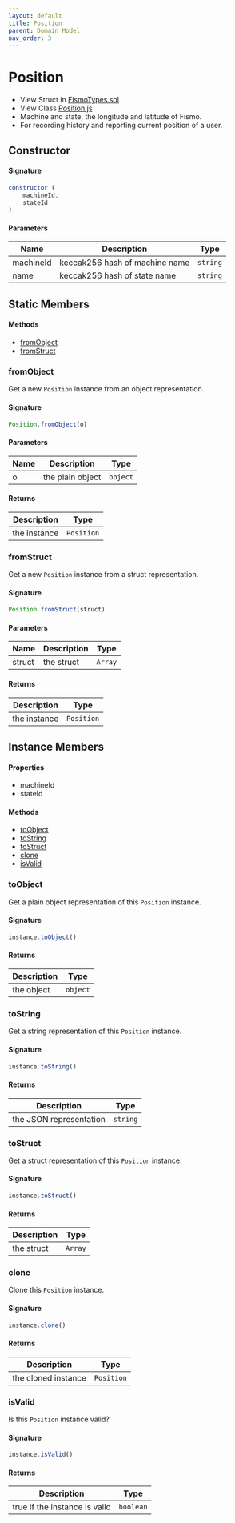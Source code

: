 ```yaml
---
layout: default
title: Position
parent: Domain Model
nav_order: 3
---
```

# Position
* View Struct in [FismoTypes.sol](https://github.com/cliffhall/Fismo/blob/main/contracts/domain/FismoTypes.sol#L37)
* View Class [Position.js](https://github.com/cliffhall/Fismo/blob/main/scripts/domain/entity/Position.js)
* Machine and state, the longitude and latitude of Fismo.
* For recording history and reporting current position of a user.

## Constructor
#### Signature

```javascript
constructor (
    machineId, 
    stateId
)
```

#### Parameters

| Name           | Description                                  | Type   |
|----------------|----------------------------------------------|--------|
| machineId      | keccak256 hash of machine name   | `string` |
| name           | keccak256 hash of state name | `string` |

## Static Members
#### Methods
* [fromObject](#fromobject)
* [fromStruct](#fromstruct)

### fromObject
Get a new `Position` instance from an object representation.

#### Signature
```javascript
Position.fromObject(o)
```
#### Parameters

| Name     | Description      | Type   |
|----------|------------------|--------|
| o        | the plain object | `object` | 

#### Returns

| Description       | Type           |
|-------------------|----------------|
| the instance | `Position` | 

### fromStruct
Get a new `Position` instance from a struct representation.

#### Signature
```javascript
Position.fromStruct(struct)
```
#### Parameters

| Name   | Description | Type  |
|--------|-------------|-------|
| struct | the struct  | `Array` | 

#### Returns

| Description       | Type           |
|-------------------|----------------|
| the instance | `Position` |

## Instance Members
#### Properties
* machineId
* stateId

#### Methods
* [toObject](#toobject)
* [toString](#tostring)
* [toStruct](#tostruct)
* [clone](#clone)
* [isValid](#isvalid)

### toObject
Get a plain object representation of this `Position` instance.

#### Signature
```javascript
instance.toObject()
```

#### Returns

| Description | Type   |
|-------------|--------|
| the object  | `object` | 

### toString
Get a string representation of this `Position` instance.

#### Signature
```javascript
instance.toString()
```

#### Returns

| Description             | Type   |
|-------------------------|--------|
| the JSON representation | `string` | 

### toStruct
Get a struct representation of this `Position` instance.

#### Signature
```javascript
instance.toStruct()
```

#### Returns

| Description | Type  |
|-------------|-------|
| the struct  | `Array` | 

### clone
Clone this `Position` instance.

#### Signature
```javascript
instance.clone()
```

#### Returns

| Description         | Type           |
|---------------------|----------------|
| the cloned instance | `Position` | 

### isValid
Is this `Position` instance valid?

#### Signature
```javascript
instance.isValid()
```

#### Returns

| Description                   | Type    |
|-------------------------------|---------|
| true if the instance is valid | `boolean` | 
